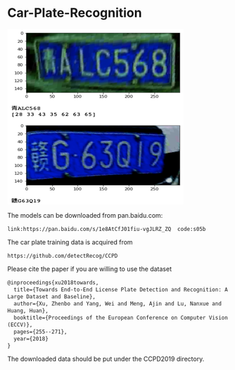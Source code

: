 # Car-Plate-Recognition

<img src="logs/demo.png" width="400" height="400">

The models can be downloaded from pan.baidu.com:

```
link:https://pan.baidu.com/s/1e8AtCfJ01fiu-vgJLRZ_ZQ  code:s05b
```

The car plate training data is acquired from

```
https://github.com/detectRecog/CCPD
```

Please cite the paper if you are willing to use the dataset

```
@inproceedings{xu2018towards,
  title={Towards End-to-End License Plate Detection and Recognition: A Large Dataset and Baseline},
  author={Xu, Zhenbo and Yang, Wei and Meng, Ajin and Lu, Nanxue and Huang, Huan},
  booktitle={Proceedings of the European Conference on Computer Vision (ECCV)},
  pages={255--271},
  year={2018}
}
```

The downloaded data should be put under the CCPD2019 directory.
